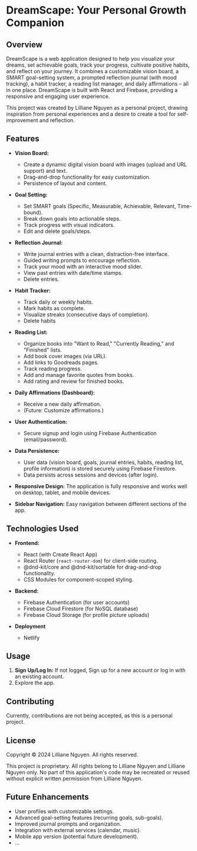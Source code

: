 # DreamScape: Your Personal Growth Companion

## Overview

DreamScape is a web application designed to help you visualize your dreams, set achievable goals, track your progress, cultivate positive habits, and reflect on your journey.  It combines a customizable vision board, a SMART goal-setting system, a prompted reflection journal (with mood tracking), a habit tracker, a reading list manager, and daily affirmations – all in one place.  DreamScape is built with React and Firebase, providing a responsive and engaging user experience.

This project was created by Lilliane Nguyen as a personal project, drawing inspiration from personal experiences and a desire to create a tool for self-improvement and reflection.

## Features

*   **Vision Board:**
    *   Create a dynamic digital vision board with images (upload and URL support) and text.
    *   Drag-and-drop functionality for easy customization.
    *   Persistence of layout and content.

*   **Goal Setting:**
    *   Set SMART goals (Specific, Measurable, Achievable, Relevant, Time-bound).
    *   Break down goals into actionable steps.
    *   Track progress with visual indicators.
    *   Edit and delete goals/steps.

*   **Reflection Journal:**
    *   Write journal entries with a clean, distraction-free interface.
    *   Guided writing prompts to encourage reflection.
    *   Track your mood with an interactive mood slider.
    *   View past entries with date/time stamps.
    *   Delete entries.

*   **Habit Tracker:**
    *   Track daily or weekly habits.
    *   Mark habits as complete.
    *   Visualize streaks (consecutive days of completion).
    *   Delete habits

*   **Reading List:**
    *   Organize books into "Want to Read," "Currently Reading," and "Finished" lists.
    *   Add book cover images (via URL).
    *   Add links to Goodreads pages.
    *   Track reading progress.
    *   Add and manage favorite quotes from books.
    *   Add rating and review for finished books.

*   **Daily Affirmations (Dashboard):**
    *   Receive a new daily affirmation.
    *   (Future: Customize affirmations.)

*   **User Authentication:**
    *   Secure signup and login using Firebase Authentication (email/password).

*   **Data Persistence:**
    *   User data (vision board, goals, journal entries, habits, reading list, profile information) is stored securely using Firebase Firestore.
    *   Data persists across sessions and devices (after login).

*   **Responsive Design:** The application is fully responsive and works well on desktop, tablet, and mobile devices.

*   **Sidebar Navigation:** Easy navigation between different sections of the app.

## Technologies Used

*   **Frontend:**
    *   React (with Create React App)
    *   React Router (`react-router-dom`) for client-side routing.
    *   @dnd-kit/core and @dnd-kit/sortable for drag-and-drop functionality.
    *   CSS Modules for component-scoped styling.

*   **Backend:**
    *   Firebase Authentication (for user accounts)
    *   Firebase Cloud Firestore (for NoSQL database)
    *   Firebase Cloud Storage (for profile picture uploads)

* **Deployment**
    * Netlify

## Usage

1. **Sign Up/Log In:** If not logged, Sign up for a new account or log in with an existing account.
2. Explore the app.

## Contributing

Currently, contributions are not being accepted, as this is a personal project. 

## License

Copyright © 2024 Lilliane Nguyen. All rights reserved.

This project is proprietary. All rights belong to Lilliane Nguyen and Lilliane Nguyen only. No part of this application's code may be recreated or reused without explicit written permission from Lilliane Nguyen.

## Future Enhancements

*   User profiles with customizable settings.
*   Advanced goal-setting features (recurring goals, sub-goals).
*   Improved journal prompts and organization.
*   Integration with external services (calendar, music).
*   Mobile app version (potential future development).
*   ...
